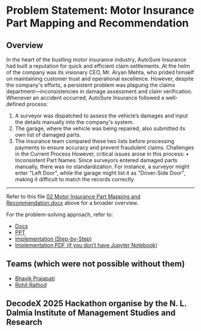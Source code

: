 # Problem Statement: Motor Insurance Part Mapping and Recommendation

## Overview
In the heart of the bustling motor insurance industry, AutoSure Insurance had built a reputation for quick and efficient claim settlements. At the helm of the company was its visionary CEO, Mr. Aryan Mehta, who prided himself on maintaining customer trust and operational excellence. However, despite the company's efforts, a persistent problem was plaguing the claims department—inconsistencies in damage assessment and claim verification.
Whenever an accident occurred, AutoSure Insurance followed a well-defined process:
1.	A surveyor was dispatched to assess the vehicle’s damages and input the details manually into the company's system.
2.	The garage, where the vehicle was being repaired, also submitted its own list of damaged parts.
3.	The insurance team compared these two lists before processing payments to ensure accuracy and prevent fraudulent claims.
Challenges in the Current Process
However, critical issues arose in this process:
•	Inconsistent Part Names: Since surveyors entered damaged parts manually, there was no standardization. For instance, a surveyor might enter "Left Door", while the garage might list it as "Driver-Side Door", making it difficult to match the records correctly

---

Refer to this file [02 Motor Insurance Part Mapping and Recommendation.docx](./02%20Motor%20Insurance%20Part%20Mapping%20and%20Recommendation.docx) above for a broader overview.  

For the problem-solving approach, refer to:  
- [Docs](./Case2_ScriptDevs.pdf)  
- [PPT](./ScriptDevPPT.pdf)  
- [Implementation (Step-by-Step)](./MainImplementation.ipynb)  
- [Implementation PDF (if you don’t have Jupyter Notebook)](./implementation_PDF.pdf)


## Teams (which were not possible without them)

- [Bhavik Prajapati](https://github.com/BhavikPrajapati18)  
- [Rohit Rathod](https://github.com/rohitrath0d)

## DecodeX 2025 Hackathon organise by the N. L. Dalmia Institute of Management Studies and Research
